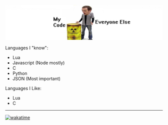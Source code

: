 ![wakatime](https://github.com/Benbebop/Benbebop/blob/main/channel_banner.jpg)

Languages I "know":
* Lua
* Javascript (Node mostly)
* C
* Python
* JSON (Most important)

Languages I Like:
* Lua
* C
---
[![wakatime](https://wakatime.com/badge/user/f06ecc95-db76-4772-952c-aeb8ce5e5f2d.svg)](https://wakatime.com/@f06ecc95-db76-4772-952c-aeb8ce5e5f2d)
